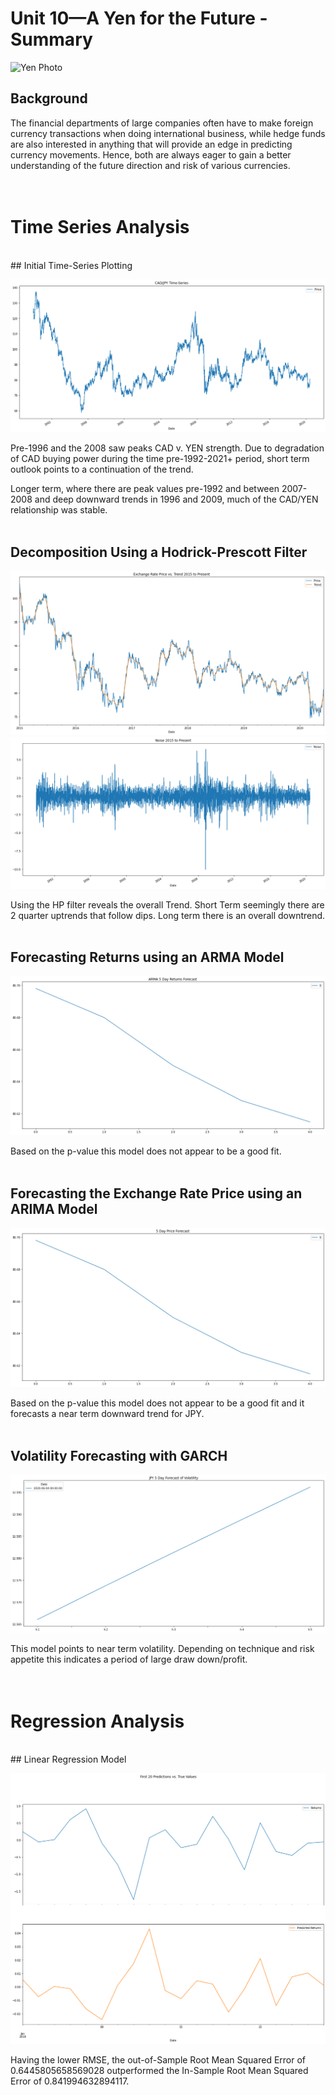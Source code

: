 # Unit 10—A Yen for the Future - Summary

![Yen Photo](Images/unit-10-readme-photo.png)

## Background

The financial departments of large companies often have to make foreign currency transactions when doing international business, while hedge funds are also interested in anything that will provide an edge in predicting currency movements. Hence, both are always eager to gain a better understanding of the future direction and risk of various currencies.  
<br><br>
# Time Series Analysis  
<br>
## Initial Time-Series Plotting  

![Initial Time-Series Plotting](Images/ts001-cad_jpy_df.png)

Pre-1996 and the 2008 saw peaks CAD v. YEN strength. Due to degradation of CAD buying power during the time pre-1992-2021+ period, short term outlook points to a continuation of the trend.  

Longer term, where there are peak values pre-1992 and between 2007-2008 and deep downward trends in 1996 and 2009, much of the CAD/YEN relationship was stable.  
<br>
## Decomposition Using a Hodrick-Prescott Filter  

![Exchange Rate Price vs. Trend 2015 to Present](Images/ts002-price_noise_trend_df.png)  
![Noise 2015 to Present](Images/ts003-price_noise_trend_df.png)  

Using the HP filter reveals the overall Trend. Short Term seemingly there are 2 quarter uptrends that follow dips. Long term there is an overall downtrend.  
<br>
## Forecasting Returns using an ARMA Model  

![5 Day Price Forecast](Images/ts004-arma_5d_plot.png)  

Based on the p-value this model does not appear to be a good fit.  
<br>
## Forecasting the Exchange Rate Price using an ARIMA Model  

![Initial Time-Series Plotting](Images/ts005-day_price_forecast.png)

Based on the p-value this model does not appear to be a good fit and it forecasts a near term downward trend for JPY.  
<br>
## Volatility Forecasting with GARCH  

![JPY 5 Day Forecast of Volatility](Images/ts006-JPY_5d_forecast_volatility.png)  

This model points to near term volatility. Depending on technique and risk appetite this indicates a period of large draw down/profit.  
<br><br>
# Regression Analysis   
<br>
## Linear Regression Model  

![First 20 Predictions vs. True Values](Images/ra001-first_20_predictions.png)  

Having the lower RMSE, the out-of-Sample Root Mean Squared Error of 0.6445805658569028 outperformed the In-Sample Root Mean Squared Error of 0.841994632894117.

